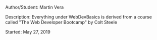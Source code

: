 Author/Student:
    Martin Vera
    
Description:
    Everything under WebDevBasics is derived from a course called "The Web Developer Bootcamp" by Colt Steele

Started:
     May 27, 2019